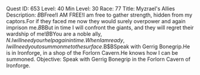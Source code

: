 Quest ID: 653
Level: 40
Min Level: 30
Race: 77
Title: Myzrael's Allies
Description: <Myzrael speaks.>$B$BFree!I AM FREE!I am free to gather strength, hidden from my captors.For if they faced me now they would surely overpower and again imprison me.$B$BBut in time I will confront the giants, and they will regret their wardship of me!$B$BYou are a noble ally, $N.I will need your help again in time.When I am ready, I will need you to summon me to the surface.$B$BSpeak with Gerrig Bonegrip.He is in Ironforge, in a shop of the Forlorn Cavern.He knows how I can be summoned.
Objective: Speak with Gerrig Bonegrip in the Forlorn Cavern of Ironforge.
